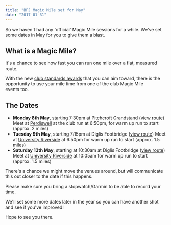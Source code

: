 ```yaml
---
title: "BPJ Magic Mile set for May"
date: "2017-01-31"
---
```


So we haven't had any 'official' Magic Mile sessions for a while. We've set some dates in May for you to give them a blast.

## What is a Magic Mile?

It's a chance to see how fast you can run one mile over a flat, measured route.

With the new [club standards awards](https://bpj.org.uk/club-standards/) that you can aim toward, there is the opportunity to use your mile time from one of the club Magic Mile events too.

## The Dates

- **Monday 8th May**, starting 7:30pm at Pitchcroft Grandstand ([view route](https://www.plotaroute.com/route/406594)) Meet at [Perdiswell](https://bpj.org.uk/joining-the-club/perdiswell/) at the club run at 6:50pm, for warm up run to start (approx. 2 miles)
- **Tuesday 9th May**, starting 7:15pm at Diglis Footbridge ([view route](https://www.plotaroute.com/route/332514)) Meet at [University Riverside](https://bpj.org.uk/tuesdays/) at 6:50pm for warm up run to start (approx. 1.5 miles)
- **Saturday 13th May**, starting at 10:30am at Diglis Footbridge ([view route](https://www.plotaroute.com/route/332514)) Meet at [University Riverside](https://bpj.org.uk/tuesdays/) at 10:05am for warm up run to start (approx. 1.5 miles)

There's a chance we might move the venues around, but will communicate this out closer to the date if this happens.

Please make sure you bring a stopwatch/Garmin to be able to record your time.

We'll set some more dates later in the year so you can have another shot and see if you've improved!

Hope to see you there.
